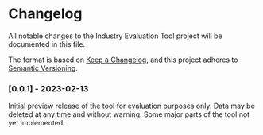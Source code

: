 # Changelog

All notable changes to the Industry Evaluation Tool project will be documented in this file.

The format is based on [Keep a Changelog](https://keepachangelog.com/en/1.0.0/),
and this project adheres to [Semantic Versioning](https://semver.org/spec/v2.0.0.html).

### [0.0.1] - 2023-02-13
Initial preview release of the tool for evaluation purposes only. Data may be deleted
at any time and without warning. Some major parts of the tool not yet implemented.
